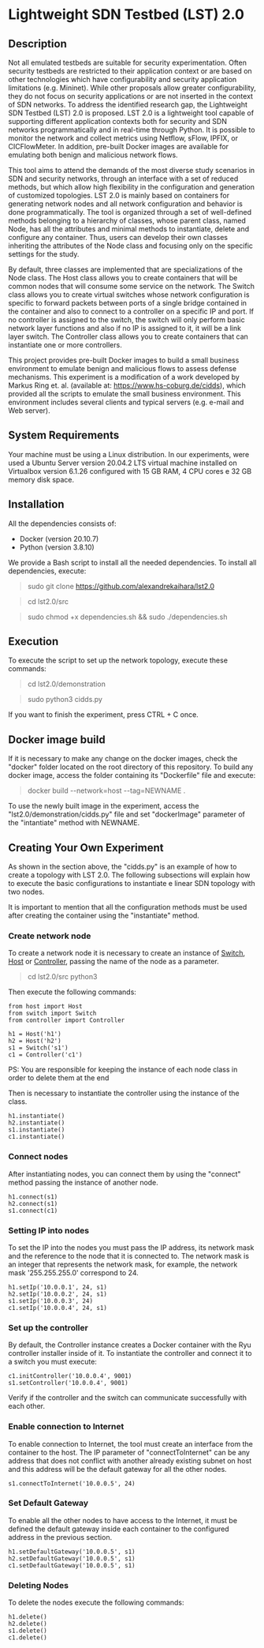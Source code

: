 # Lightweight SDN Testbed (LST) 2.0
## Description
Not all emulated testbeds are suitable for security experimentation. Often security testbeds are restricted to their application context or are based on other technologies which have configurability and security application limitations (e.g. Mininet). While other proposals allow greater configurability, they do not focus on security applications or are not inserted in the context of SDN networks. To address the identified research gap, the Lightweight SDN Testbed (LST) 2.0 is proposed. LST 2.0 is a lightweight tool capable of supporting different application contexts both for security and SDN networks programmatically and in real-time through Python. It is possible to monitor the network and collect metrics using Netflow, sFlow, IPFIX, or CICFlowMeter. In addition, pre-built Docker images are available for emulating both benign and malicious network flows.

This tool aims to attend the demands of the most diverse study scenarios in SDN and security networks, through an interface with a set of reduced methods, but which allow high flexibility in the configuration and generation of customized topologies. LST 2.0 is mainly based on containers for generating network nodes and all network configuration and behavior is done programmatically. The tool is organized through a set of well-defined methods belonging to a hierarchy of classes, whose parent class, named Node, has all the attributes and minimal methods to instantiate, delete and configure any container. Thus, users can develop their own classes inheriting the attributes of the Node class and focusing only on the specific settings for the study.

By default, three classes are implemented that are specializations of the Node class. The Host class allows you to create containers that will be common nodes that will consume some service on the network. The Switch class allows you to create virtual switches whose network configuration is specific to forward packets between ports of a single bridge contained in the container and also to connect to a controller on a specific IP and port. If no controller is assigned to the switch, the switch will only perform basic network layer functions and also if no IP is assigned to it, it will be a link layer switch. The Controller class allows you to create containers that can instantiate one or more controllers.

This project provides pre-built Docker images to build a small business environment to emulate benign and malicious flows to assess defense mechanisms. This experiment is a modification of a work developed by Markus Ring et. al. (available at: https://www.hs-coburg.de/cidds), which provided all the scripts to emulate the small business environment. This environment includes several clients and typical servers (e.g. e-mail and Web server). 

## System Requirements
Your machine must be using a Linux distribution. In our experiments, were used a Ubuntu Server version 20.04.2 LTS virtual machine installed on Virtualbox version 6.1.26 configured with 15 GB RAM, 4 CPU cores e 32 GB memory disk space.

## Installation
All the dependencies consists of:
- Docker (version 20.10.7)
- Python (version 3.8.10)

We provide a Bash script to install all the needed dependencies. To install all dependencies, execute:

> sudo git clone https://github.com/alexandrekaihara/lst2.0

> cd lst2.0/src

> sudo chmod +x dependencies.sh && sudo ./dependencies.sh

## Execution
To execute the script to set up the network topology, execute these commands:

> cd lst2.0/demonstration

> sudo python3 cidds.py

If you want to finish the experiment, press CTRL + C once.

## Docker image build
If it is necessary to make any change on the docker images, check the "docker" folder located on the root directory of this repository. To build any docker image, access the folder containing its "Dockerfile" file and execute:

> docker build --network=host --tag=NEWNAME .

To use the newly built image in the experiment, access the "lst2.0/demonstration/cidds.py" file and set "dockerImage" parameter of the "intantiate" method with NEWNAME.

## Creating Your Own Experiment
As shown in the section above, the "cidds.py" is an example of how to create a topology with LST 2.0. The following subsections will explain how to execute the basic configurations to instantiate e linear SDN topology with two nodes.

It is important to mention that all the configuration methods must be used after creating the container using the "instantiate" method.

### Create network node
To create a network node it is necessary to create an instance of [Switch](lst2.0/src/Switch.py), [Host](lst2.0/src/Host.py) or [Controller](lst2.0/src/Controller.py), passing the name of the node as a parameter.

> cd lst2.0/src
> python3

Then execute the following commands:

```
from host import Host
from switch import Switch
from controller import Controller

h1 = Host('h1')
h2 = Host('h2')
s1 = Switch('s1')
c1 = Controller('c1')
```

PS: You are responsible for keeping the instance of each node class in order to delete them at the end

Then is necessary to instantiate the controller using the instance of the class.

```
h1.instantiate()
h2.instantiate()
s1.instantiate()
c1.instantiate()
```

### Connect nodes
After instantiating nodes, you can connect them by using the "connect" method passing the instance of another node.

```
h1.connect(s1)
h2.connect(s1)
s1.connect(c1)
```

### Setting IP into nodes
To set the IP into the nodes you must pass the IP address, its network mask and the reference to the node that it is connected to. The network mask is an integer that represents the network mask, for example, the network mask '255.255.255.0' correspond to 24.

```
h1.setIp('10.0.0.1', 24, s1)
h2.setIp('10.0.0.2', 24, s1)
s1.setIp('10.0.0.3', 24)
c1.setIp('10.0.0.4', 24, s1)
```

### Set up the controller
By default, the Controller instance creates a Docker container with the Ryu controller installer inside of it. To instantiate the controller and connect it to a switch you must execute:

```
c1.initController('10.0.0.4', 9001)
s1.setController('10.0.0.4', 9001)
```

Verify if the controller and the switch can communicate successfully with each other.

### Enable connection to Internet
To enable connection to Internet, the tool must create an interface from the container to the host. The IP parameter of "connectToInternet" can be any address that does not conflict with another already existing subnet on host and this address will be the default gateway for all the other nodes.

```
s1.connectToInternet('10.0.0.5', 24)
```

### Set Default Gateway
To enable all the other nodes to have access to the Internet, it must be defined the default gateway inside each container to the configured address in the previous section.

```
h1.setDefaultGateway('10.0.0.5', s1)
h2.setDefaultGateway('10.0.0.5', s1)
c1.setDefaultGateway('10.0.0.5', s1)
```

### Deleting Nodes
To delete the nodes execute the following commands:

```
h1.delete()
h2.delete()
s1.delete()
c1.delete()
```
